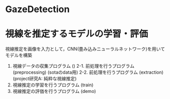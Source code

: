 # GazeDetection
<h1>視線を推定するモデルの学習・評価</h1>
視線推定を画像を入力として，CNN(畳み込みニューラルネットワーク)を用いてモデルを構築

1. 視線データの収集プログラム ()
2-1. 前処理を行うプログラム  (preprocessing) (sotaのdata用)
2-2. 前処理を行うプログラム (extraction)(project研究A: 純粋な視線推定)
3. 視線推定の学習を行うプログラム (train)
4. 視線推定の評価を行うプログラム (demo)

